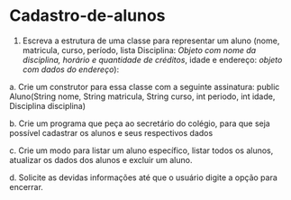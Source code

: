 # Cadastro-de-alunos

1. Escreva a estrutura de uma classe para representar um aluno (nome, matricula, curso, período, lista Disciplina: *Objeto com nome da disciplina, horário e quantidade de créditos*, idade e endereço: *objeto com dados do endereço*):

a. Crie um construtor para essa classe com a seguinte assinatura: public Aluno(String nome, String matricula, String curso, int periodo, int idade, Disciplina disciplina)

b. Crie um programa que peça ao secretário do colégio, para que seja possível cadastrar os alunos e seus respectivos dados

c. Crie um modo para listar um aluno específico, listar todos os alunos, atualizar os dados dos alunos e excluir um aluno.

d. Solicite as devidas informações até que o usuário digite a opção para encerrar.

